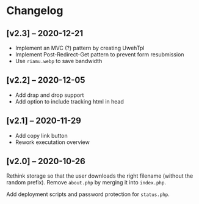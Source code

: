 # Changelog

## [v2.3] – 2020-12-21

- Implement an MVC (?) pattern by creating UwehTpl
- Implement Post-Redirect-Get pattern to prevent form resubmission
- Use `riamu.webp` to save bandwidth

## [v2.2] – 2020-12-05

- Add drap and drop support
- Add option to include tracking html in head

## [v2.1] – 2020-11-29

- Add copy link button
- Rework executation overview

## [v2.0] – 2020-10-26

Rethink storage so that the user downloads the right filename (without the random prefix).
Remove `about.php` by merging it into `index.php`.

Add deployment scripts and password protection for `status.php`.

